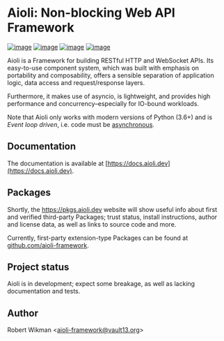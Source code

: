 Aioli: Non-blocking Web API Framework
=== 

[![image](https://img.shields.io/github/license/aioli-framework/aioli.svg?style=flat-square)](https://raw.githubusercontent.com/aioli-framework/aioli/master/LICENSE)
[![image](https://img.shields.io/pypi/v/aioli.svg?style=flat-square)](https://pypi.org/project/aioli)
[![image](https://img.shields.io/travis/aioli-framework/aioli.svg?style=flat-square)](https://travis-ci.org/aioli-framework/aioli)
[![image](https://img.shields.io/pypi/pyversions/aioli.svg?style=flat-square)](https://pypi.org/project/aioli/)



Aioli is a Framework for building RESTful HTTP and WebSocket APIs.
Its easy-to-use component system, which was built with emphasis on portability and composability, offers a sensible separation of application logic, data access and request/response layers.

Furthermore, it makes use of asyncio, is lightweight, and provides high performance and concurrency–especially for IO-bound workloads.

Note that Aioli only works with modern versions of Python (3.6+) and is *Event loop driven*, i.e. code must be [asynchronous](https://docs.python.org/3/library/asyncio.html).


Documentation
---

The documentation is available at [https://docs.aioli.dev](https://docs.aioli.dev). 


Packages
---

Shortly, the https://pkgs.aioli.dev website will show useful info about first and verified third-party Packages; trust status, install instructions, author and license data, as well as links to source code and more.

Currently, first-party extension-type Packages can be found at [github.com/aioli-framework](https://github.com/aioli-framework).


Project status
---

Aioli is in development; expect some breakage, as well as lacking documentation and tests.


Author
---
Robert Wikman \<aioli-framework@vault13.org\>

